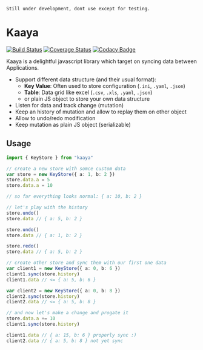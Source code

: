     Still under development, dont use except for testing.

# Kaaya

[![Build Status](https://travis-ci.org/kefniark/Kaaya.svg?branch=master)](https://travis-ci.org/kefniark/Kaaya)
[![Coverage Status](https://coveralls.io/repos/github/kefniark/Kaaya/badge.svg?branch=master)](https://coveralls.io/github/kefniark/Kaaya?branch=master)
[![Codacy Badge](https://api.codacy.com/project/badge/Grade/c0fc8bf9f62a4067a2d1454c1eba454e)](https://www.codacy.com/manual/kefniark/Kaaya?utm_source=github.com&utm_medium=referral&utm_content=kefniark/Kaaya&utm_campaign=Badge_Grade)

Kaaya is a delightful javascript library which target on syncing data between Applications.

-   Support different data structure (and their usual format):
    -   **Key Value**: Often used to store configuration (`.ini`, `.yaml`, `.json`)
    -   **Table**: Data grid like excel (`.csv`, `.xls`, `.yaml`, `.json`)
    -   or plain JS object to store your own data structure
-   Listen for data and track change (mutation)
-   Keep an history of mutation and allow to replay them on other object
-   Allow to undo/redo modification
-   Keep mutation as plain JS object (serializable)

## Usage

```ts
import { KeyStore } from "kaaya"

// create a new store with somce custom data
var store = new KeyStore({ a: 1, b: 2 })
store.data.a = 5
store.data.a = 10

// so far everything looks normal: { a: 10, b: 2 }

// let's play with the history
store.undo()
store.data // { a: 5, b: 2 }

store.undo()
store.data // { a: 1, b: 2 }

store.redo()
store.data // { a: 5, b: 2 }

// create other store and sync them with our first one data
var client1 = new KeyStore({ a: 0, b: 6 })
client1.sync(store.history)
client1.data // <= { a: 5, b: 6 }

var client2 = new KeyStore({ a: 0, b: 8 })
client2.sync(store.history)
client2.data // <= { a: 5, b: 8 }

// and now let's make a change and progate it
store.data.a += 10
client1.sync(store.history)

client1.data // { a: 15, b: 6 } properly sync :)
client2.data // { a: 5, b: 8 } not yet sync
```
